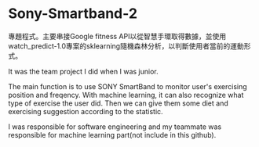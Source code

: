 # Sony-Smartband-2
專題程式。主要串接Google fitness API以從智慧手環取得數據，並使用watch_predict-1.0專案的sklearning隨機森林分析，以判斷使用者當前的運動形式。

It was the team project I did when I was junior. 

The main function is to use SONY SmartBand to monitor user's exercising position and freqency. With machine learning, it can also recognize what type of exercise the user did. Then we can give them some diet and exercising suggestion according to the statistic.

I was responsible for software engineering and my teammate was responsible for machine learning part(not include in this github).
